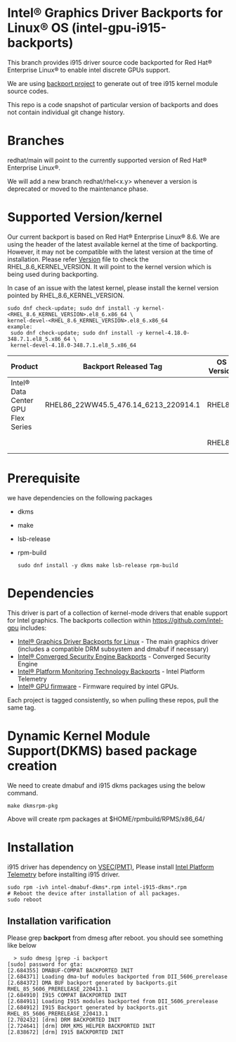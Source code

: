 #  Intel® Graphics Driver Backports for Linux® OS (intel-gpu-i915-backports)

This branch provides i915 driver source code backported for Red Hat® Enterprise Linux® to enable intel discrete GPUs support.

We are using [backport project](https://backports.wiki.kernel.org/index.php/Main_Page) to generate out of tree i915 kernel module source codes.

This repo is a code snapshot of particular version of backports and does not contain individual git change history.

# Branches
 redhat/main will point to the currently supported version of Red Hat® Enterprise Linux®.
 
 We will add a new branch redhat/rhel<x.y> whenever a version is deprecated or moved to the maintenance phase.
  
# Supported Version/kernel
  Our current backport is based on Red Hat® Enterprise Linux® 8.6. We are using the header of the latest available kernel at the time of backporting. However, it may not be compatible with the latest version at the time of installation.
  Please refer [Version](https://github.com/intel-gpu/intel-gpu-i915-backports/blob/redhat/main/versions)
  file to check the RHEL_8.6_KERNEL_VERSION. It will point to the kernel version which is being used during backporting.

  In case of an issue with the latest kernel, please install the kernel version pointed by RHEL_8.6_KERNEL_VERSION.

    sudo dnf check-update; sudo dnf install -y kernel-<RHEL_8.6_KERNEL_VERSION>.el8_6.x86_64 \
    kernel-devel-<RHEL_8.6_KERNEL_VERSION>.el8_6.x86_64
    example:
	 sudo dnf check-update; sudo dnf install -y kernel-4.18.0-348.7.1.el8_5.x86_64 \
	 kernel-devel-4.18.0-348.7.1.el8_5.x86_64

  
|Product | Backport Released Tag | OS Version | Kernel Version  | Building | Testing |
|---- |---  |---  |---  |--- |--- |
|Intel® Data Center GPU Flex Series |RHEL86_22WW45.5_476.14_6213_220914.1 |RHEL8.6 | 4.18.0-372.26.1 | Yes |Yes |
| | | RHEL8.5 |  4.18.0-348.23.1 |Yes |No |

# Prerequisite
we have dependencies on the following packages
  - dkms
  - make
  - lsb-release
  - rpm-build

        sudo dnf install -y dkms make lsb-release rpm-build

# Dependencies

This driver is part of a collection of kernel-mode drivers that enable support for Intel graphics. The backports collection within https://github.com/intel-gpu includes:

- [Intel® Graphics Driver Backports for Linux](https://github.com/intel-gpu/intel-gpu-i915-backports) - The main graphics driver (includes a compatible DRM subsystem and dmabuf if necessary)
- [Intel® Converged Security Engine Backports](https://github.com/intel-gpu/intel-gpu-cse-backports) - Converged Security Engine
- [Intel® Platform Monitoring Technology Backports](https://github.com/intel-gpu/intel-gpu-pmt-backports/) - Intel Platform Telemetry
- [Intel® GPU firmware](https://github.com/intel-gpu/intel-gpu-firmware) - Firmware required by intel GPUs.

Each project is tagged consistently, so when pulling these repos, pull the same tag.

# Dynamic Kernel Module Support(DKMS) based package creation

We need to create dmabuf and i915 dkms packages using the below command.

    make dkmsrpm-pkg

Above will create rpm packages at $HOME/rpmbuild/RPMS/x86_64/

# Installation

i915 driver has dependency on [VSEC(PMT)](https://github.com/intel-gpu/intel-gpu-pmt-backports/), Please install [Intel Platform Telemetry](https://github.com/intel-gpu/intel-gpu-pmt-backports/) before installting i915 driver.
    
    sudo rpm -ivh intel-dmabuf-dkms*.rpm intel-i915-dkms*.rpm
    # Reboot the device after installation of all packages.
    sudo reboot
  
## Installation varification
Please grep **backport**  from dmesg after reboot. you should see something like below

      > sudo dmesg |grep -i backport
    [sudo] password for gta:
    [2.684355] DMABUF-COMPAT BACKPORTED INIT
    [2.684371] Loading dma-buf modules backported from DII_5606_prerelease
    [2.684372] DMA BUF backport generated by backports.git RHEL_85_5606_PRERELEASE_220413.1
    [2.684910] I915 COMPAT BACKPORTED INIT
    [2.684911] Loading I915 modules backported from DII_5606_prerelease
    [2.684912] I915 Backport generated by backports.git RHEL_85_5606_PRERELEASE_220413.1
    [2.702432] [drm] DRM BACKPORTED INIT
    [2.724641] [drm] DRM_KMS_HELPER BACKPORTED INIT
    [2.838672] [drm] I915 BACKPORTED INIT



